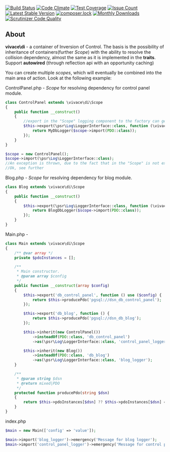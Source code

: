 
[![Build Status](https://travis-ci.org/php-vivace/di.svg?branch=master)](https://travis-ci.org/php-vivace/di)
[![Code Climate](https://codeclimate.com/github/php-vivace/di/badges/gpa.svg)](https://codeclimate.com/github/php-vivace/di)
[![Test Coverage](https://codeclimate.com/github/php-vivace/di/badges/coverage.svg)](https://codeclimate.com/github/php-vivace/di/coverage)
[![Issue Count](https://codeclimate.com/github/php-vivace/di/badges/issue_count.svg)](https://codeclimate.com/github/php-vivace/di)
[![Latest Stable Version](https://poser.pugx.org/vivace/di/v/stable)](https://packagist.org/packages/vivace/di)
[![composer.lock](https://poser.pugx.org/vivace/di/composerlock)](https://packagist.org/packages/vivace/di)
[![Monthly Downloads](https://poser.pugx.org/vivace/di/d/monthly)](https://packagist.org/packages/vivace/di)
[![Scrutinizer Code Quality](https://scrutinizer-ci.com/g/php-vivace/di/badges/quality-score.png?b=master)](https://scrutinizer-ci.com/g/php-vivace/di/?branch=master)

## About
__vivace\di__ -  a container of Inversion of Control. The basis is the possibility of inheritance of containers(further _Scope_) with the ability to resolve the collision dependency, almost the same as it is implemented in the __traits__. Support __autowired__ (through reflection api with an opportunity caching)

You can create multiple _scopes_, which will eventually be combined into the main area of action. Look at the following example:

ControlPanel.php -  _Scope_ for resolving dependency for control panel module.
```php
class ControlPanel extends \vivace\di\Scope
{
    public function __construct()
    {
        //export in the "Scope" logging component to the factory can get it
        $this->export(\psr\Log\LoggerInterface::class, function (\vivace\di\type\Scope $scope) {
            return MyDbLogger($scope->import(PDO::class));
        });
    }
}
```
```php
$scope = new ControlPanel();
$scope->import(\psr\Log\LoggerInterface::class);
//An exception is thrown, due to the fact that in the "Scope" is not exported object PDO class.
//Ok, see further
```

Blog.php - _Scope_ for resolving dependency for blog module.
```php
class Blog extends \vivace\di\Scope
{
    public function __construct()
    {
        $this->export(\psr\Log\LoggerInterface::class, function (\vivace\di\type\Scope $scope) {
            return BlogDbLogger($scope->import(PDO::class));
        });
    }
}
```
Main.php -  
```php
class Main extends \vivace\di\Scope
{
    /** @var array */
    private $pdoInstances = [];

    /**
     * Main constructor.
     * @param array $config
     */
    public function __construct(array $config)
    {
        $this->export('db_control_panel', function () use ($config) {
            return $this->producePdo('pgsql://dsn_db_control_panel');
        });

        $this->export('db_blog', function () {
            return $this->producePdo('pgsql://dsn_db_blog');
        });

        $this->inherit(new ControlPanel())
            ->insteadOf(PDO::class, 'db_control_panel')
            ->as(\psr\Log\LoggerInterface::class, 'control_panel_logger');

        $this->inherit(new Blog())
            ->insteadOf(PDO::class, 'db_blog')
            ->as(\psr\Log\LoggerInterface::class, 'blog_logger');
    }

    /**
     * @param string $dsn
     * @return mixed|PDO
     */
    protected function producePdo(string $dsn)
    {
        return $this->pdoInstances[$dsn] ?? $this->pdoInstances[$dsn] = new PDO($dsn);
    }
}
```
index.php
```php
$main = new Main(['config' => 'value']);

$main->import('blog_logger')->emergency('Message for blog logger');
$main->import('control_panel_logger')->emergency('Message for control panel');
```
